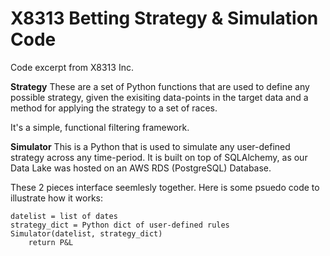 # X8313  Betting Strategy & Simulation Code
Code excerpt from X8313 Inc.

**Strategy** 
These are a set of Python functions that are used to define any possible strategy, given the exisiting data-points in the target data and a method for applying the strategy to a set of races. 

It's a simple, functional filtering framework.

**Simulator**
This is a Python that is used to simulate any user-defined strategy across any time-period. It is built on top of SQLAlchemy, as our Data Lake was hosted on an AWS RDS (PostgreSQL) Database.

These 2 pieces interface seemlesly together. Here is some psuedo code to illustrate how it works:

```
datelist = list of dates
strategy_dict = Python dict of user-defined rules
Simulator(datelist, strategy_dict)
    return P&L
```
